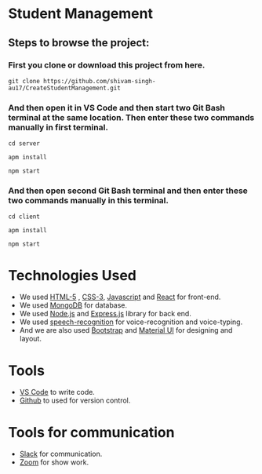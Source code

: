 # Student Management

## Steps to browse the project:

### First you clone or download this project from here.
```
git clone https://github.com/shivam-singh-au17/CreateStudentManagement.git
```
### And then open it in VS Code and then start two Git Bash terminal at the same location. Then enter these two commands manually in first terminal.  
```
cd server
```
```
apm install
```
```
npm start
```
### And then open second Git Bash terminal and then enter these two commands manually in this terminal.  
```
cd client
```
```
apm install
```
```
npm start
```

# Technologies Used

- We used  [HTML-5](https://www.w3schools.com/html/) ,  [CSS-3](https://www.w3schools.com/css/default.asp), [Javascript](https://www.w3schools.com/js/default.asp)  and  [React](https://reactjs.org/docs/getting-started.html)  for front-end.
- We used  [MongoDB](https://www.mongodb.com/cloud/atlas)  for database.
- We used  [Node.js](https://nodejs.org/en/)  and  [Express.js](https://expressjs.com/)  library for back end.
- We used [speech-recognition]() for voice-recognition and voice-typing.
- And we are also used  [Bootstrap](https://getbootstrap.com/) and [Material UI](https://mui.com/) for designing and layout.

# Tools

-  [VS Code](https://code.visualstudio.com/download) to write code.
-  [Github](https://github.com/shivam-singh-au17) to used for version control.

# Tools for communication

-  [Slack](https://slack.com/intl/en-in/) for communication.
-  [Zoom](https://zoom.us/) for show work.


